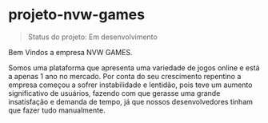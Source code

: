 # projeto-nvw-games


> Status do projeto: Em desenvolvimento



Bem Vindos a empresa NVW GAMES.



Somos uma plataforma que apresenta uma variedade de jogos online e está a apenas 1 ano no mercado. Por conta do seu crescimento repentino a empresa começou a sofrer instabilidade e lentidão, pois teve um aumento significativo de usuários, fazendo com que gerasse uma grande insatisfação e demanda de tempo, já que nossos desenvolvedores tinham que fazer tudo manualmente.
